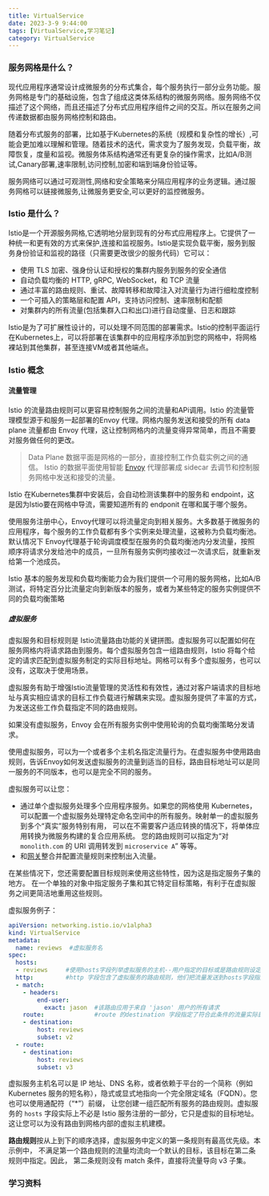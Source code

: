```yaml
---
title: VirtualService
date: 2023-3-9 9:44:00
tags: [VirtualService,学习笔记]
category: VirtualService
---
```




### 服务网格是什么？

现代应用程序通常设计成微服务的分布式集合，每个服务执行一部分业务功能。服务网格是专门的基础设施，包含了组成这类体系结构的微服务网络。服务网络不仅描述了这个网络，而且还描述了分布式应用程序组件之间的交互。所以在服务之间传递数据都由服务网格控制和路由。

随着分布式服务的部署，比如基于Kubernetes的系统（规模和复杂性的增长）,可能会更加难以理解和管理。随着技术的迭代，需求变为了服务发现，负载平衡，故障恢复，度量和监视。微服务体系结构通常还有更复杂的操作需求，比如A/B测试,Canary部署,速率限制,访问控制,加密和端到端身份验证等。

服务网络可以通过可观测性,网络和安全策略来分隔应用程序的业务逻辑。通过服务网格可以链接微服务,让微服务更安全,可以更好的监控微服务。



### Istio 是什么？

Istio是一个开源服务网格,它透明地分层到现有的分布式应用程序上。它提供了一种统一和更有效的方式来保护,连接和监视服务。Istio是实现负载平衡，服务到服务身份验证和监视的路径（只需要更改很少的服务代码）它可以：

- 使用 TLS 加密、强身份认证和授权的集群内服务到服务的安全通信
- 自动负载均衡的 HTTP, gRPC, WebSocket，和 TCP 流量
- 通过丰富的路由规则、重试、故障转移和故障注入对流量行为进行细粒度控制
- 一个可插入的策略层和配置 API，支持访问控制、速率限制和配额
- 对集群内的所有流量(包括集群入口和出口)进行自动度量、日志和跟踪



Istio是为了可扩展性设计的，可以处理不同范围的部署需求。Istio的控制平面运行在Kubernetes上，可以将部署在该集群中的应用程序添加到您的网格中，将网格裸站到其他集群，甚至连接VM或者其他端点。



### Istio 概念

#### 流量管理

Istio 的流量路由规则可以更容易控制服务之间的流量和APi调用。Istio 的流量管理模型源于和服务一起部署的Envoy 代理。网格内服务发送和接受的所有 data plane 流量都由 Envoy 代理，这让控制网格内的流量变得异常简单，而且不需要对服务做任何的更改。 

> Data Plane 数据平面是网格的一部分，直接控制工作负载实例之间的通信。 Istio 的数据平面使用智能 [Envoy](https://istio.io/zh/docs/reference/glossary/#envoy) 代理部署成 sidecar 去调节和控制服务网格中发送和接受的流量。

Istio 在Kubernetes集群中安装后，会自动检测该集群中的服务和 endpoint，这是因为Istio要在网格中导流，需要知道所有的 endponit 在哪和属于哪个服务。

使用服务注册中心，Envoy代理可以将流量定向到相关服务。大多数基于微服务的应用程序，每个服务的工作负载都有多个实例来处理流量，这被称为负载均衡池。默认情况下 Envoy代理基于轮询调度模型在服务的负载均衡池内分发流量，按照顺序将请求分发给池中的成员，一旦所有服务实例均接收过一次请求后，就重新发给第一个池成员。

Istio 基本的服务发现和负载均衡能力会为我们提供一个可用的服务网格，比如A/B测试，将特定百分比流量定向到新版本的服务，或者为某些特定的服务实例提供不同的负载均衡策略

##### 虚拟服务

虚拟服务和目标规则是 Istio流量路由功能的关键拼图。虚拟服务可以配置如何在服务网格内将请求路由到服务。每个虚拟服务包含一组路由规则，Istio 将每个给定的请求匹配到虚拟服务制定的实际目标地址。网格可以有多个虚拟服务，也可以没有，这取决于使用场景。

虚拟服务有助于增强Istio流量管理的灵活性和有效性，通过对客户端请求的目标地址与真实相应请求的目标工作负载进行解耦来实现。虚拟服务提供了丰富的方式，为发送这些工作负载指定不同的路由规则。

如果没有虚拟服务，Envoy 会在所有服务实例中使用轮询的负载均衡策略分发请求。

使用虚拟服务，可以为一个或者多个主机名指定流量行为。在虚拟服务中使用路由规则，告诉Envoy如何发送虚拟服务的流量到适当的目标，路由目标地址可以是同一服务的不同版本，也可以是完全不同的服务。

虚拟服务可以让您：

- 通过单个虚拟服务处理多个应用程序服务。如果您的网格使用 Kubernetes， 可以配置一个虚拟服务处理特定命名空间中的所有服务。映射单一的虚拟服务到多个“真实”服务特别有用， 可以在不需要客户适应转换的情况下，将单体应用转换为微服务构建的复合应用系统。 您的路由规则可以指定为“对 `monolith.com` 的 URI 调用转发到 `microservice A`” 等等。 
- 和[网关](https://istio.io/latest/zh/docs/concepts/traffic-management/#gateways)整合并配置流量规则来控制出入流量。

在某些情况下，您还需要配置目标规则来使用这些特性，因为这是指定服务子集的地方。 在一个单独的对象中指定服务子集和其它特定目标策略，有利于在虚拟服务之间更简洁地重用这些规则。

虚拟服务例子：

```yaml
apiVersion: networking.istio.io/v1alpha3
kind: VirtualService
metadata:
  name: reviews  #虚拟服务名
spec:
  hosts:
  - reviews     #使用hosts字段列举虚拟服务的主机--用户指定的目标或是路由规则设定的目标。这是客户端向服务发送请求时使用的一个或多个地址
  http:         #http 字段包含了虚拟服务的路由规则，他们把流量发送到hosts字段指定的目标，一个路由规则包含了指定请求要流向哪个目标地址
  - match:      
    - headers:
        end-user:
          exact: jason  #该路由应用于来自 'jason' 用户的所有请求
    route:              #route 的destination 字段指定了符合此条件的流量实际目标地址，destination 的 host 必须是存在于 Istio 服务注册中心的实际目标地址，否则 Envoy 不知道该将请求发送到哪里。
    - destination:
        host: reviews
        subset: v2
  - route:
    - destination:
        host: reviews
        subset: v3

```

虚拟服务主机名可以是 IP 地址、DNS 名称，或者依赖于平台的一个简称（例如 Kubernetes 服务的短名称），隐式或显式地指向一个完全限定域名（FQDN）。您也可以使用通配符（“*”）前缀， 让您创建一组匹配所有服务的路由规则。虚拟服务的 `hosts` 字段实际上不必是 Istio 服务注册的一部分，它只是虚拟的目标地址。这让您可以为没有路由到网格内部的虚拟主机建模。



**路由规则**按从上到下的顺序选择，虚拟服务中定义的第一条规则有最高优先级。本示例中， 不满足第一个路由规则的流量均流向一个默认的目标，该目标在第二条规则中指定。因此， 第二条规则没有 match 条件，直接将流量导向 v3 子集。

### 学习资料



